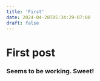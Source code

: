 ```yaml
---
title: 'First'
date: 2024-04-28T05:34:29-07:00
draft: false
---
```

# First post

### Seems to be working. Sweet!
